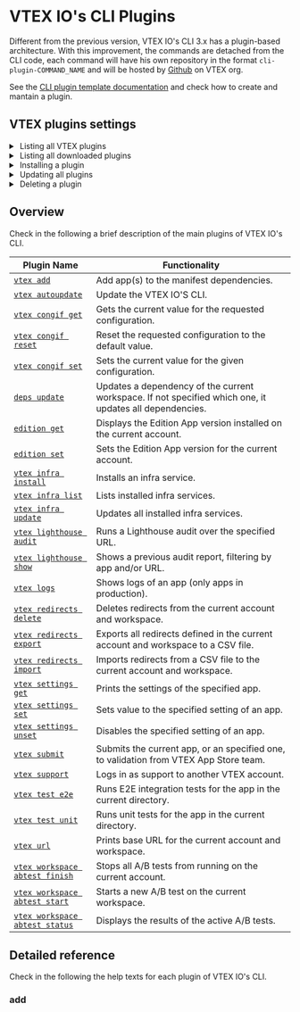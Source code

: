 # VTEX IO's CLI Plugins

D️ifferent from the previous version, VTEX IO's CLI 3.x has a plugin-based architecture. With this improvement, the commands are detached from the CLI code, 
each command will have his own repository in the format `cli-plugin-COMMAND_NAME` and will be hosted by [Github](https://github.com/) on VTEX org.

See the [CLI plugin template documentation](https://github.com/vtex/cli-plugin-template) and check how to create and mantain a plugin.

## VTEX plugins settings

<details>
  <summary><span class="fa fa-lplugins">&nbsp;</span>Listing all VTEX plugins</summary>
  <br>

  To list all VTEX supported plugins, run the following command in your command line:

  ```sh
  vtex plugins source
  ```
  ![cli plugins](https://user-images.githubusercontent.com/67270558/127198123-7c5777f3-0ab2-4c2e-b5a5-188665951646.png)

  > ℹ️ If you already have downloaded a plugin, it will be highlighted in green.

  <br>
</details>

<details>
  <summary><span class="fa fa-lplugins">&nbsp;</span>Listing all downloaded plugins</summary>
  <br>

  To list all downloaded plugins, run the following command in your command line:

  ```sh
  vtex plugins list
  ```

  <br>
</details>

<details>
  <summary><span class="fa fa-iplugin">&nbsp;</span>Installing a plugin</summary>
  <br>

  To install a new plugin, run the following command in your command line:
  ```sh
  vtex plugins install plugin_name
  ```

  > in `plugin_name` insert, the name of the plugin you want to install, which which has two types of format: **VTEX** and **third parties** plugins. For VTEX commands, only use the command name from `plugins source`, i.e., `vtex plugins install infra`. 
  That way, the CLI will look for `@vtex/cli-plugin-infra` in `NPM` registry. For third parties plugins, you type `@org/plugin_name`.


  ![install-plugin](https://user-images.githubusercontent.com/67270558/127199329-914dcea3-4068-4e4f-ba89-7a2f1d43b2ad.png)

  <br>
</details>

<details>
  <summary><span class="fa fa-uplugin">&nbsp;</span>Updating all plugins</summary>
  <br>

  To update all plugins, run the following command in your command line:
  ```sh
  vtex plugins update
  ```

  ![update-plugins](https://user-images.githubusercontent.com/67270558/127201651-d44f6cb3-421f-466f-a09d-649cd1ab74b7.png)
  <br>
</details>

<details>
  <summary><span class="fa fa-dplugin">&nbsp;</span>Deleting a plugin</summary>
  <br>

  To delete a plugin, run the following command in your command line:
  ```sh
  vtex plugins delete plugin_name
  ```
  > in `plugin_name` insert, the name of the plugin you want to install, which which has two types of format: **VTEX** and **third parties** plugins. For VTEX commands, only use the command name from `plugins source`, i.e., `vtex plugins install infra`. 
  That way, the CLI will look for `@vtex/cli-plugin-infra` in `NPM` registry. For third parties plugins, you type `@org/plugin_name`.
  <br>
</details>


## Overview

Check in the following a brief description of the main plugins of VTEX IO's CLI.

|Plugin Name|Functionality|
|------------|-------------|
| [`vtex add`](#add) |Add app(s) to the manifest dependencies.|
| [`vtex autoupdate`](#vtex-autoupdate) | Update the VTEX IO'S CLI.|
| [`vtex congif get`](#vtex-config-get) |Gets the current value for the requested configuration.|
| [`vtex congif reset`](#vtex-config-reset) |Reset the requested configuration to the default value.|
| [`vtex congif set`](#vtex-config-set) |Sets the current value for the given configuration.|
| [`deps update`](#deps-update) |Updates a dependency of the current workspace. If not specified which one, it updates all dependencies.|
| [`edition get`](#edition-get) |Displays the Edition App version installed on the current account.|
| [`edition set`](#edition-set) |Sets the Edition App version for the current account.|
| [`vtex infra install`](#vtex-infra-install) |Installs an infra service.|
| [`vtex infra list`](#vtex-infra-list) |Lists installed infra services.|
| [`vtex infra update`](#vtex-infra-update) |Updates all installed infra services.|
| [`vtex lighthouse audit`](#vtex-lighthouse-audit) |Runs a Lighthouse audit over the specified URL.|
| [`vtex lighthouse show`](#vtex-lighthouse-show) |Shows a previous audit report, filtering by app and/or URL.|
| [`vtex logs`](#vtex-logs) |Shows logs of an app (only apps in production).|
| [`vtex redirects delete`](#vtex-redirects-delete) |Deletes redirects from the current account and workspace.|
| [`vtex redirects export`](#vtex-redirects-export) |Exports all redirects defined in the current account and workspace to a CSV file.|
| [`vtex redirects import`](#vtex-redirects-import) |Imports redirects from a CSV file to the current account and workspace.|
| [`vtex settings get`](#vtex-settings-get) |Prints the settings of the specified app.|
| [`vtex settings set`](#vtex-settings-set) |Sets value to the specified setting of an app.|
| [`vtex settings unset`](#vtex-settings-unset) |Disables the specified setting of an app.|
| [`vtex submit`](#vtex-submit) |Submits the current app, or an specified one, to validation from VTEX App Store team.|
| [`vtex support`](#vtex-support) |Logs in as support to another VTEX account.|
| [`vtex test e2e`](#vtex-test-e2e) |Runs E2E integration tests for the app in the current directory.|
| [`vtex test unit`](#vtex-test-unit) |Runs unit tests for the app in the current directory.|
| [`vtex url`](#vtex-url) |Prints base URL for the current account and workspace.|
| [`vtex workspace abtest finish`](#vtex-workspace-abtest-finish) |Stops all A/B tests from running on the current account.|
| [`vtex workspace abtest start`](#vtex-workspace-abtest-start) |Starts a new A/B test on the current workspace.|
| [`vtex workspace abtest status`](#vtex-workspace-abtest-status) |Displays the results of the active A/B tests.|

## Detailed reference

Check in the following the help texts for each plugin of VTEX IO's CLI. 

### add
